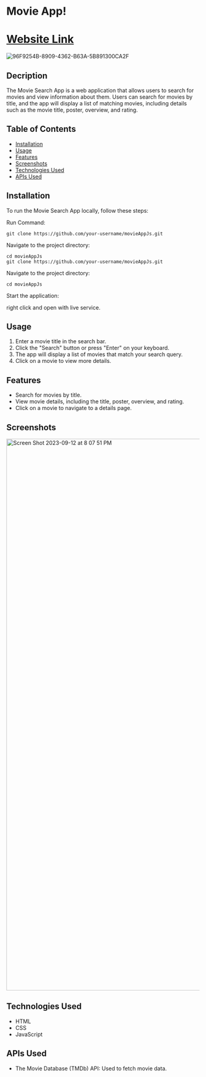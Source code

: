 <!-- @format -->

# Movie App!

# [Website Link](https://hefamba.github.io/movieAppJs/)

![96F9254B-8909-4362-B63A-5B891300CA2F](https://github.com/hefamba/movieAppJs/assets/81347556/3b8382b8-dde7-4c72-9d83-bacab4ba25c3)

## Decription

The Movie Search App is a web application that allows users to search for movies and view information about them. Users can search for movies by title, and the app will display a list of matching movies, including details such as the movie title, poster, overview, and rating.

## Table of Contents

- [Installation](#installation)
- [Usage](#usage)
- [Features](#features)
- [Screenshots](#screenshots)
- [Technologies Used](#technologies-used)
- [APIs Used](#apis-used)

## Installation

To run the Movie Search App locally, follow these steps:

Run Command:

    git clone https://github.com/your-username/movieAppJs.git

Navigate to the project directory:

    cd movieAppJs
    git clone https://github.com/your-username/movieAppJs.git

Navigate to the project directory:

    cd movieAppJs

Start the application:

right click and open with live service.


## Usage

1. Enter a movie title in the search bar.
2. Click the "Search" button or press "Enter" on your keyboard.
3. The app will display a list of movies that match your search query.
4. Click on a movie to view more details.

## Features

- Search for movies by title.
- View movie details, including the title, poster, overview, and rating.
- Click on a movie to navigate to a details page.

## Screenshots

<img width="1440" alt="Screen Shot 2023-09-12 at 8 07 51 PM" src="https://github.com/hefamba/movieAppJs/assets/81347556/78f43ba6-7f9d-44e3-872e-333ae4b167db">

## Technologies Used

- HTML
- CSS
- JavaScript

## APIs Used

- The Movie Database (TMDb) API: Used to fetch movie data.
